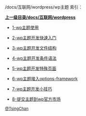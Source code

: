 /docs/互联网/wordpress/wp主题 索引：


**[上一级目录/docs/互联网/wordpress](/docs/互联网/wordpress/index.md)**

- [1-wp主题使用](/docs/互联网/wordpress/wp主题/1-wp主题使用.md)

- [2-wp主题开发快速入门](/docs/互联网/wordpress/wp主题/2-wp主题开发快速入门.md)

- [3-wp主题开发文件结构](/docs/互联网/wordpress/wp主题/3-wp主题开发文件结构.md)

- [4-wp主题开发条件语法](/docs/互联网/wordpress/wp主题/4-wp主题开发条件语法.md)

- [5-wp主题开发特殊页面](/docs/互联网/wordpress/wp主题/5-wp主题开发特殊页面.md)

- [6-wp主题接入options-framework](/docs/互联网/wordpress/wp主题/6-wp主题接入options-framework.md)

- [7-wp主题开发小技巧](/docs/互联网/wordpress/wp主题/7-wp主题开发小技巧.md)

- [8-提交主题到wp官方市场](/docs/互联网/wordpress/wp主题/8-提交主题到wp官方市场.md)


<font size=2 color='grey'> [@TsingChan](http://www.9ong.com/) </font>